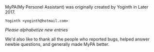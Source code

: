 MyPA(My Personel Assistant) was originally created by Yoginth in Later 2017.

    Yoginth <yoginth@hotmail.com>

*Please alphabetize new entries*

We'd also like to thank all the people who reported bugs, helped
answer newbie questions, and generally made MyPA better.
